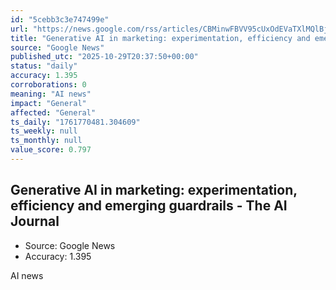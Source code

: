 ```yaml
---
id: "5cebb3c3e747499e"
url: "https://news.google.com/rss/articles/CBMinwFBVV95cUxOdEVaTXlMQlBjWnpfTV9DRHBmUWNzSXZXNWpnOXlhQWtBOEg0Wm9QQl8wQXdUTldBamVOcml5cFllTFpkWkNhcGItRHBmejJCak03N2JWTTU4OXhNSUo1by1jWkhYVmFnVm9uWktzQnlyaTFpQjZManNPTWliNnBoMDBrOEx1WTEzdUpKRE1VSGp4Y0tuUWZvZVozQkg2SEE?oc=5"
title: "Generative AI in marketing: experimentation, efficiency and emerging guardrails - The AI Journal"
source: "Google News"
published_utc: "2025-10-29T20:37:50+00:00"
status: "daily"
accuracy: 1.395
corroborations: 0
meaning: "AI news"
impact: "General"
affected: "General"
ts_daily: "1761770481.304609"
ts_weekly: null
ts_monthly: null
value_score: 0.797
---
```

## Generative AI in marketing: experimentation, efficiency and emerging guardrails - The AI Journal

- Source: Google News
- Accuracy: 1.395

AI news
